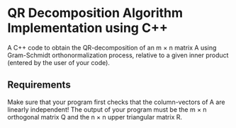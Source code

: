# QR Decomposition Algorithm Implementation using C++
A C++ code to obtain the QR-decomposition of an m × n matrix A using 
Gram-Schmidt orthonormalization process, relative to a given inner product (entered by
the user of your code).
## Requirements
Make sure that your program first checks that the column-vectors of A are linearly
independent! The output of your program must be the m × n orthogonal matrix Q and
the n × n upper triangular matrix R.
